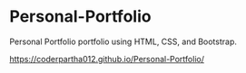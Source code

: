 # Personal-Portfolio
Personal Portfolio portfolio using HTML, CSS, and Bootstrap.

https://coderpartha012.github.io/Personal-Portfolio/
